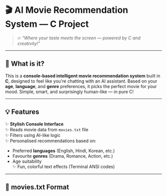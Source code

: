 # 🎬 AI Movie Recommendation System — C Project

> 🔥 _“Where your taste meets the screen — powered by C and creativity!”_

---

## 📌 What is it?

This is a **console-based intelligent movie recommendation system** built in **C**, designed to feel like you're chatting with an AI assistant. Based on your **age**, **language**, and **genre** preferences, it picks the perfect movie for your mood. Simple, smart, and surprisingly human-like — in pure C!

---

## 💡 Features

✨ **Stylish Console Interface**  
✨ Reads movie data from `movies.txt` file  
✨ Filters using AI-like logic  
✨ Personalised recommendations based on:  
- Preferred **languages** (English, Hindi, Korean, etc.)  
- Favourite **genres** (Drama, Romance, Action, etc.)  
- Age suitability  
✨ Fun, colorful text effects (Terminal ANSI codes)  

---

## 📂 movies.txt Format

